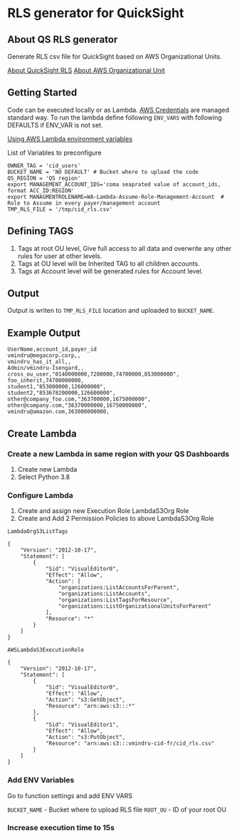 # RLS generator for QuickSight

## About QS RLS generator 
Generate RLS csv file for QuickSight based on AWS Organizational Units.

[About QuickSight RLS](https://docs.aws.amazon.com/quicksight/latest/user/restrict-access-to-a-data-set-using-row-level-security.html)
[About AWS Organizational Unit ](https://docs.aws.amazon.com/organizations/latest/userguide/orgs_introduction.html)


## Getting Started 

Code can be executed locally or as Lambda. [AWS Credentials](https://boto3.amazonaws.com/v1/documentation/api/latest/guide/credentials.html) are managed standard way.
To run the lambda define following `ENV_VARS` with following DEFAULTS if ENV_VAR is not set. 

[Using AWS Lambda environment variables](https://docs.aws.amazon.com/lambda/latest/dg/configuration-envvars.html)


List of Variables to preconfigure 
```
OWNER_TAG = 'cid_users'
BUCKET_NAME = 'NO DEFAULT' # Bucket where to upload the code
QS_REGION = 'QS region'
export MANAGEMENT_ACCOUNT_IDS='coma seaprated value of account_ids, format ACC_ID:REGION'
export MANAGMENTROLENAME=WA-Lambda-Assume-Role-Management-Account  #  Role to Assume in every payer/management account
TMP_RLS_FILE = '/tmp/cid_rls.csv'
```
## Defining TAGS

1) Tags at root OU level, Give full access to all data and overwrite any other rules for user at other levels.
2) Tags at OU level will be Inherited TAG to all children accounts.
2) Tags at Account level will be generated rules for Account level.


## Output 

Output is writen to `TMP_RLS_FILE` location and uploaded to `BUCKET_NAME`.


## Example Output 


```
UserName,account_id,payer_id
vmindru@megacorp.corp,,
vmindru_has_it_all,,
Admin/vmindru-Isengard,,
cross_ou_user,"0140000000,7200000,74700000,853000000",
foo_inherit,74700000000,
student1,"853000000,126000000",
student2,"853678200000,126600000",
other@company_foo.com,"363700000,1675000000",
other@company.com,"36370000000,16750000000",
vmindru@amazon.com,363000000000,
```



## Create Lambda

### Create a new Lambda in same region with your QS Dashboards 

1) Create new Lambda
2) Select Python 3.8

### Configure Lambda

1)  Create and assign new Execution Role LambdaS3Org Role 
2)  Create and Add 2 Permission Policies to above LambdaS3Org Role

`LambdaOrgS3ListTags`

```
{
    "Version": "2012-10-17",
    "Statement": [
        {
            "Sid": "VisualEditor0",
            "Effect": "Allow",
            "Action": [
                "organizations:ListAccountsForParent",
                "organizations:ListAccounts",
                "organizations:ListTagsForResource",
                "organizations:ListOrganizationalUnitsForParent"
            ],
            "Resource": "*"
        }
    ]
}
```

`AWSLambdaS3ExecutionRole`

```
{
    "Version": "2012-10-17",
    "Statement": [
        {
            "Sid": "VisualEditor0",
            "Effect": "Allow",
            "Action": "s3:GetObject",
            "Resource": "arn:aws:s3:::*"
        },
        {
            "Sid": "VisualEditor1",
            "Effect": "Allow",
            "Action": "s3:PutObject",
            "Resource": "arn:aws:s3:::vmindru-cid-fr/cid_rls.csv"
        }
    ]
}
```

### Add ENV Variables 

Go to function settings and add ENV VARS 

`BUCKET_NAME` - Bucket where to upload RLS file 
`ROOT_OU`  -  ID of your root OU

### Increase execution time to 15s 




